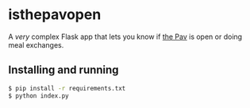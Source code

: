 # isthepavopen

A *very* complex Flask app that lets you know if [the Pav](https://virginia.campusdish.com/Locations/PavilionXI.aspx) is open or doing meal exchanges.

## Installing and running
```bash
$ pip install -r requirements.txt
$ python index.py
```
